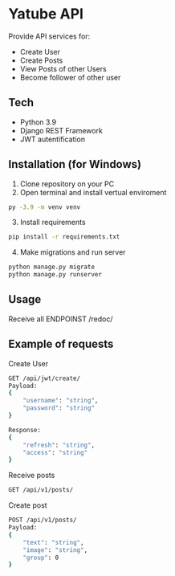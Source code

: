 # Yatube API

Provide API services for:
- Create User
- Create Posts
- View Posts of other Users
- Become follower of other user

## Tech
- Python 3.9
- Django REST Framework
- JWT autentification


## Installation (for Windows)
1. Clone repository on your PC
2. Open terminal and install vertual enviroment
```sh
py -3.9 -m venv venv
```
3. Install requirements
```sh
pip install -r requirements.txt
```
4. Make migrations and run server
```sh
python manage.py migrate
python manage.py runserver
```

## Usage
Receive all ENDPOINST
/redoc/

## Example of requests
Create User
```sh
GET /api/jwt/create/
Payload:
{
    "username": "string",
    "password": "string"
}

Response:
{
    "refresh": "string",
    "access": "string"
}
```
Receive posts
```sh
GET /api/v1/posts/
```
Create post
```sh
POST /api/v1/posts/
Payload:
{
    "text": "string",
    "image": "string",
    "group": 0
}
```